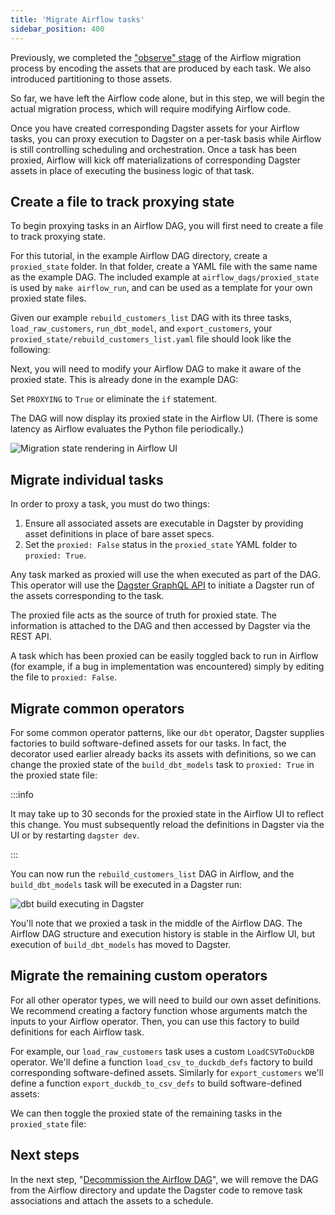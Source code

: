 ```yaml
---
title: 'Migrate Airflow tasks'
sidebar_position: 400
---
```


Previously, we completed the ["observe" stage](/guides/migrate/airflow-to-dagster/task-level-migration/observe) of the Airflow migration process by encoding the assets that are produced by each task. We also introduced partitioning to those assets.

So far, we have left the Airflow code alone, but in this step, we will begin the actual migration process, which will require modifying Airflow code.

Once you have created corresponding Dagster assets for your Airflow tasks, you can proxy execution to Dagster on a per-task basis while Airflow is still controlling scheduling and orchestration. Once a task has been proxied, Airflow will kick off materializations of corresponding Dagster assets in place of executing the business logic of that task.

## Create a file to track proxying state

To begin proxying tasks in an Airflow DAG, you will first need to create a file to track proxying state.

For this tutorial, in the example Airflow DAG directory, create a `proxied_state` folder. In that folder, create a YAML file with the same name as the example DAG. The included example at `airflow_dags/proxied_state` is used by `make airflow_run`, and can be used as a template for your own proxied state files.

Given our example `rebuild_customers_list` DAG with its three tasks, `load_raw_customers`, `run_dbt_model`, and `export_customers`, your `proxied_state/rebuild_customers_list.yaml` file should look like the following:

<CodeExample path="airlift-migration-tutorial/tutorial_example/airflow_dags/proxied_state/rebuild_customers_list.yaml" language="yaml" />

Next, you will need to modify your Airflow DAG to make it aware of the proxied state. This is already done in the example DAG:

<CodeExample path="airlift-migration-tutorial/tutorial_example/snippets/dags_truncated.py" language="python" />

Set `PROXYING` to `True` or eliminate the `if` statement.

The DAG will now display its proxied state in the Airflow UI. (There is some latency as Airflow evaluates the Python file periodically.)

![Migration state rendering in Airflow UI](/images/integrations/airlift/state_in_airflow.png)

## Migrate individual tasks

In order to proxy a task, you must do two things:

1. Ensure all associated assets are executable in Dagster by providing asset definitions in place of bare asset specs.
2. Set the `proxied: False` status in the `proxied_state` YAML folder to `proxied: True`.

Any task marked as proxied will use the <PyObject section="libraries" module="dagster_airlift" object="in_airflow.DefaultProxyTaskToDagsterOperator" displayText="DefaultProxyTaskToDagsterOperator" /> when executed as part of the DAG. This operator will use the [Dagster GraphQL API](/guides/operate/graphql/) to initiate a Dagster run of the assets corresponding to the task.

The proxied file acts as the source of truth for proxied state. The information is attached to the DAG and then accessed by Dagster via the REST API.

A task which has been proxied can be easily toggled back to run in Airflow (for example, if a bug in implementation was encountered) simply by editing the file to `proxied: False`.

## Migrate common operators

For some common operator patterns, like our `dbt` operator, Dagster supplies factories to build software-defined assets for our tasks. In fact, the <PyObject section="libraries" module="dagster_dbt" object="dbt_assets" decorator /> decorator used earlier already backs its assets with definitions, so we can change the proxied state of the `build_dbt_models` task to `proxied: True` in the proxied state file:

<CodeExample path="airlift-migration-tutorial/tutorial_example/snippets/dbt_proxied.yaml" language="yaml" />

:::info

It may take up to 30 seconds for the proxied state in the Airflow UI to reflect this change. You must subsequently reload the definitions in Dagster via the UI or by restarting `dagster dev`.

:::

You can now run the `rebuild_customers_list` DAG in Airflow, and the `build_dbt_models` task will be executed in a Dagster run:

![dbt build executing in Dagster](/images/integrations/airlift/proxied_dag.png)

You'll note that we proxied a task in the middle of the Airflow DAG. The Airflow DAG structure and execution history is stable in the Airflow UI, but execution of `build_dbt_models` has moved to Dagster.

## Migrate the remaining custom operators

For all other operator types, we will need to build our own asset definitions. We recommend creating a factory function whose arguments match the inputs to your Airflow operator. Then, you can use this factory to build definitions for each Airflow task.

For example, our `load_raw_customers` task uses a custom `LoadCSVToDuckDB` operator. We'll define a function `load_csv_to_duckdb_defs` factory to build corresponding software-defined assets. Similarly for `export_customers` we'll define a function `export_duckdb_to_csv_defs` to build software-defined assets:

<CodeExample path="airlift-migration-tutorial/tutorial_example/dagster_defs/stages/migrate.py" language="python" />

We can then toggle the proxied state of the remaining tasks in the `proxied_state` file:

<CodeExample path="airlift-migration-tutorial/tutorial_example/snippets/all_proxied.yaml" language="yaml" />

## Next steps

In the next step, "[Decommission the Airflow DAG](/guides/migrate/airflow-to-dagster/task-level-migration/decommission)", we will remove the DAG from the Airflow directory and update the Dagster code to remove task associations and attach the assets to a schedule.

